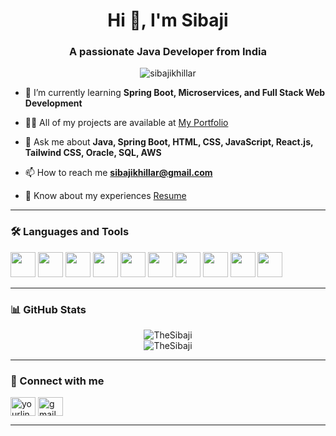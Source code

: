<h1 align="center">Hi 👋, I'm Sibaji</h1>
<h3 align="center">A passionate Java Developer from India</h3>

<p align="center">
  <img src="https://komarev.com/ghpvc/?username=sibajikhillar&label=Profile%20views&color=0e75b6&style=flat" alt="sibajikhillar" />
</p>

- 🌱 I’m currently learning **Spring Boot, Microservices, and Full Stack Web Development**

- 👨‍💻 All of my projects are available at [My Portfolio](https://thesibaji.github.io/Sibaji_Khillar/) <!-- optional -->

- 💬 Ask me about **Java, Spring Boot, HTML, CSS, JavaScript, React.js, Tailwind CSS, Oracle, SQL, AWS**

- 📫 How to reach me **sibajikhillar@gmail.com**

- 📄 Know about my experiences [Resume]([https://your-resume-link.com](https://drive.google.com/file/d/17aE4ptFHeedFWAl_M5AoyJTumI9sIR38/view?usp=sharing))

---

### 🛠️ Languages and Tools

<p align="left">
  <!-- Java -->
  <img src="https://cdn.jsdelivr.net/gh/devicons/devicon/icons/java/java-original.svg" width="40" height="40"/>

  <!-- Spring (Spring Boot not available, Spring icon used) -->
  <img src="https://cdn.jsdelivr.net/gh/devicons/devicon/icons/spring/spring-original.svg" width="40" height="40"/>

  <!-- HTML -->
  <img src="https://cdn.jsdelivr.net/gh/devicons/devicon/icons/html5/html5-original.svg" width="40" height="40"/>

  <!-- CSS -->
  <img src="https://cdn.jsdelivr.net/gh/devicons/devicon/icons/css3/css3-original.svg" width="40" height="40"/>

  <!-- JavaScript -->
  <img src="https://cdn.jsdelivr.net/gh/devicons/devicon/icons/javascript/javascript-original.svg" width="40" height="40"/>

  <!-- React.js -->
  <img src="https://cdn.jsdelivr.net/gh/devicons/devicon/icons/react/react-original.svg" width="40" height="40"/>

  <!-- Tailwind CSS (not on Devicon, use SVG directly from Tailwind CDN) -->
  <img src="https://www.vectorlogo.zone/logos/tailwindcss/tailwindcss-icon.svg" width="40" height="40"/>

  <!-- MySQL -->
  <img src="https://cdn.jsdelivr.net/gh/devicons/devicon/icons/mysql/mysql-original.svg" width="40" height="40"/>

  <!-- Oracle (not on Devicon, use logo from VectorLogo) -->
  <img src="https://www.vectorlogo.zone/logos/oracle/oracle-icon.svg" width="40" height="40"/>

  <!-- AWS -->
  <img src="https://cdn.jsdelivr.net/gh/devicons/devicon/icons/amazonwebservices/amazonwebservices-original.svg" width="40" height="40"/>
</p>


---

### 📊 GitHub Stats

<p align="center">
  <img src="https://github-readme-stats.vercel.app/api?username=TheSibaji&show_icons=true&locale=en" alt="TheSibaji" />
  <br />
  <img src="https://github-readme-streak-stats.herokuapp.com/?user=TheSibaji" alt="TheSibaji" />
</p>

---

### 🔗 Connect with me

<p align="left">
  <a href="https://www.linkedin.com/in/sibajikhillar/" target="blank"><img align="center" src="https://cdn.jsdelivr.net/npm/simple-icons@v3/icons/linkedin.svg" alt="yourlinkedin" height="30" width="40" /></a>
  <a href="mailto:sibajikhillar@gmail.com"><img align="center" src="https://cdn.jsdelivr.net/npm/simple-icons@v3/icons/gmail.svg" alt="gmail" height="30" width="40" /></a>
</p>

---

